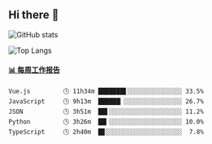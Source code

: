 ## Hi there 👋

![GitHub stats](https://github-readme-stats.orilight.top/api?username=orilights)

![Top Langs](https://github-readme-stats.orilight.top/api/top-langs/?username=orilights&layout=compact)

<!-- waka-box start -->
#### <a href="https://gist.github.com/92c8d5b388768c10efcba86e82b7c4fb" target="_blank">📊 每周工作报告</a>
```text
Vue.js         🕓 11h34m ███████▋░░░░░░░░░░░░░░░ 33.5%
JavaScript     🕓 9h13m  ██████▏░░░░░░░░░░░░░░░░ 26.7%
JSON           🕓 3h51m  ██▌░░░░░░░░░░░░░░░░░░░░ 11.2%
Python         🕓 3h26m  ██▎░░░░░░░░░░░░░░░░░░░░ 10.0%
TypeScript     🕓 2h40m  █▊░░░░░░░░░░░░░░░░░░░░░  7.8%
```
<!-- Powered by https://github.com/journey-ad/waka-box-go . -->
<!-- waka-box end -->

